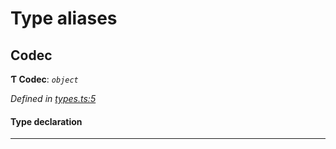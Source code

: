 

# Type aliases

<a id="codec"></a>

##  Codec

**Ƭ Codec**: *`object`*

*Defined in [types.ts:5](https://github.com/polkadot-js/common/blob/3988773/packages/trie-codec/src/types.ts#L5)*

#### Type declaration

___

